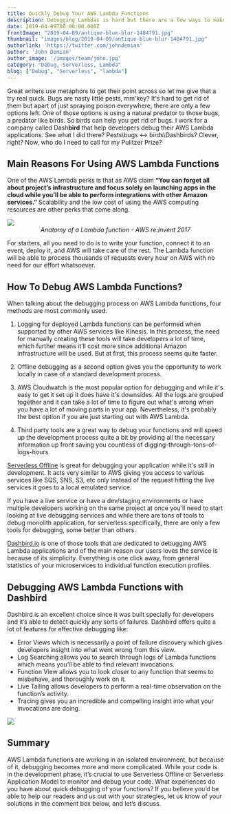 ```yaml
---
title: Quickly Debug Your AWS Lambda Functions
description: Debugging Lambdas is hard but there are a few ways to make life easier.
date: 2019-04-09T00:00:00.000Z
frontImage: "2019-04-09/antique-blue-blur-1484791.jpg"
thumbnail: "images/blog/2019-04-09/antique-blue-blur-1484791.jpg"
authorlink: 'https://twitter.com/johndemian'
author: 'John Demian'
author_image: '/images/team/john.jpg'
category: "Debug, Serverless, Lambda"
blog: ["Debug", "Serverless", "lambda"]
---
```


Great writers use metaphors to get their point across so let me give that a try real quick. Bugs are nasty little pests, mm'key? It's hard to get rid of them but apart of just spraying poison everywhere, there are only a few options left. One of those options is using a natural predator to those bugs, a predator like birds. So birds can help you get rid of bugs. I work for a company called Dash<strong>bird</strong>  that help developers debug their AWS Lambda applications. See what I did there? Pests\bugs <-> birds\Dashbirds? Clever, right? Now, who do I need to call for my Pulitzer Prize?

## Main Reasons For Using AWS Lambda Functions

One of the AWS Lambda perks is that as AWS claim <strong>“You can forget all about project’s infrastructure and focus solely on launching apps in the cloud while you’ll be able to perform integrations with other Amazon services.” </strong> Scalability and the low cost of using the AWS computing resources are other perks that come along. 

<img src="https://thepracticaldev.s3.amazonaws.com/i/rvsm59em8ijtn9wt2h4h.png">
<center><i>Anatomy of a Lambda function - AWS re:Invent 2017</i></center>

For starters, all you need to do is to write your function, connect it to an event, deploy it, and AWS will take care of the rest. The Lambda function will be able to process thousands of requests every hour on AWS with no need for our effort whatsoever.

## How To Debug AWS Lambda Functions?

When talking about the debugging process on AWS Lambda functions, four methods are most commonly used.

1. Logging for deployed Lambda functions can be performed when supported by other AWS services like Kinesis. In this process, the need for manually creating these tools will take developers a lot of time, which further means it’ll cost more since additional Amazon infrastructure will be used. But at first, this process seems quite faster.

2. Offline debugging as a second option gives you the opportunity to work locally in case of a standard development process.

3. AWS Cloudwatch is the most popular option for debugging and while it's easy to get it set up it does have it's downsides. All the logs are grouped together and it can take a lot of time to figure out what's wrong when you have a lot of moving parts in your app. Nevertheless, it's probably the best option if you are just starting out with AWS Lambda.

4. Third party tools are a great way to debug your functions and will speed up the development process quite a bit by providing all the necessary information up front saving you countless of digging-through-tons-of-logs-hours.

<a href="https://www.npmjs.com/package/serverless-offline">Serverless Offline</a> is great for debugging your application while it's still in development. It acts very similar to AWS giving you access to various services like SQS, SNS, S3, etc only instead of the request hitting the live services it goes to a local emulated service.

If you have a live service or have a dev/staging environments or have multiple developers working on the same project at once you'll need to start looking at live debugging services and while there are tons of tools to debug monolith application, for serverless specifically, there are only a few tools for debugging, some better than others.

<a href="http://dashbird.io">Dashbird.io</a> is one of those tools that are dedicated to debugging AWS Lambda applications and of the main reason our users loves the service is because of its simplicity. Everything is one click away, from general statistics of your microservices to individual function execution profiles.

## Debugging AWS Lambda Functions with Dashbird

Dashbird is an excellent choice since it was built specially for developers and it’s able to detect quickly any sorts of failures. Dashbird offers quite a lot of features for effective debugging like:

* Error Views which is necessarily a point of failure discovery which gives developers insight into what went wrong from this view. 
* Log Searching allows you to search through logs of Lambda functions which means you’ll be able to find relevant invocations.
* Function View allows you to look closer to any function that seems to misbehave, and thoroughly work on it. 
* Live Tailing allows developers to perform a real-time observation on the function’s activity.
* Tracing gives you an incredible and compelling insight into what your invocations are doing.

<img src="https://thepracticaldev.s3.amazonaws.com/i/f86h82npl8856sjihaxi.png">

## Summary

AWS Lambda functions are working in an isolated environment, but because of it, debugging becomes more and more complicated. While your code is in the development phase, it’s crucial to use Serverless Offline or Serverless Application Model to monitor and debug your code.
What experiences do you have about quick debugging of your functions? If you believe you’d be able to help our readers and us out with your strategies, let us know of your solutions in the comment box below, and let’s discuss.

